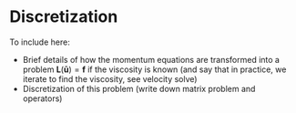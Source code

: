 # Discretization
To include here:
- Brief details of how the momentum equations are transformed into a problem $\mathbf{L}(\mathbf{\bar{u}}) = \mathbf{f}$ if the viscosity is known (and say that in practice, we iterate to find the viscosity, see velocity solve)
- Discretization of this problem (write down matrix problem and operators)